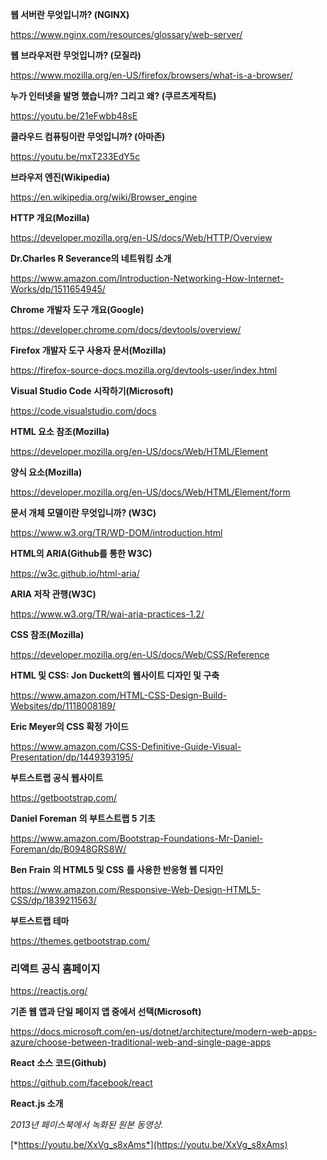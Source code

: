 **웹 서버란 무엇입니까? (NGINX)**

https://www.nginx.com/resources/glossary/web-server/

**웹 브라우저란 무엇입니까? (모질라)**

https://www.mozilla.org/en-US/firefox/browsers/what-is-a-browser/

**누가 인터넷을 발명 했습니까? 그리고 왜? (쿠르츠게작트)**

https://youtu.be/21eFwbb48sE

**클라우드 컴퓨팅이란 무엇입니까? (아마존)**

https://youtu.be/mxT233EdY5c

**브라우저 엔진(Wikipedia)**

https://en.wikipedia.org/wiki/Browser_engine

**HTTP 개요(Mozilla)**

https://developer.mozilla.org/en-US/docs/Web/HTTP/Overview

**Dr.Charles R Severance의 네트워킹 소개**

https://www.amazon.com/Introduction-Networking-How-Internet-Works/dp/1511654945/

**Chrome 개발자 도구 개요(Google)**

https://developer.chrome.com/docs/devtools/overview/

**Firefox 개발자 도구 사용자 문서(Mozilla)**

https://firefox-source-docs.mozilla.org/devtools-user/index.html

**Visual Studio Code 시작하기(Microsoft)**

https://code.visualstudio.com/docs

**HTML 요소 참조(Mozilla)**

https://developer.mozilla.org/en-US/docs/Web/HTML/Element

**양식 요소(Mozilla)**

https://developer.mozilla.org/en-US/docs/Web/HTML/Element/form

**문서 개체 모델이란 무엇입니까? (W3C)**

https://www.w3.org/TR/WD-DOM/introduction.html

**HTML의 ARIA(Github를 통한 W3C)**

https://w3c.github.io/html-aria/

**ARIA 저작 관행(W3C)**

https://www.w3.org/TR/wai-aria-practices-1.2/

**CSS 참조(Mozilla)**

https://developer.mozilla.org/en-US/docs/Web/CSS/Reference

**HTML 및 CSS: Jon Duckett의 웹사이트 디자인 및 구축**

https://www.amazon.com/HTML-CSS-Design-Build-Websites/dp/1118008189/

**Eric Meyer의 CSS 확정 가이드**  

https://www.amazon.com/CSS-Definitive-Guide-Visual-Presentation/dp/1449393195/

**부트스트랩 공식 웹사이트**

https://getbootstrap.com/

**Daniel Foreman** **의 부트스트랩 5 기초**  

https://www.amazon.com/Bootstrap-Foundations-Mr-Daniel-Foreman/dp/B0948GRS8W/

**Ben Frain** **의 HTML5 및 CSS**   **를 사용한 반응형 웹 디자인**  

https://www.amazon.com/Responsive-Web-Design-HTML5-CSS/dp/1839211563/

**부트스트랩 테마**  

https://themes.getbootstrap.com/

### **리액트 공식 홈페이지**

https://reactjs.org/

**기존 웹 앱과 단일 페이지 앱 중에서 선택(Microsoft)**

https://docs.microsoft.com/en-us/dotnet/architecture/modern-web-apps-azure/choose-between-traditional-web-and-single-page-apps

**React 소스 코드(Github)**

https://github.com/facebook/react

**React.js 소개**  

*2013년 페이스북에서 녹화된 원본 동영상.*

[*https://youtu.be/XxVg_s8xAms*](https://youtu.be/XxVg_s8xAms)
